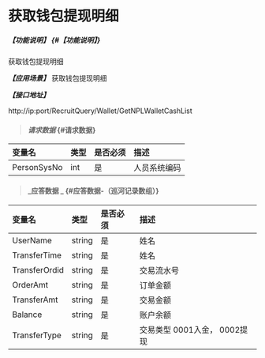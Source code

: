 # 获取钱包提现明细
##### _【功能说明】_ {#【功能说明】}

获取钱包提现明细

_**【应用场景】**_
获取钱包提现明细

_**【接口地址】**_

http://ip:port/RecruitQuery/Wallet/GetNPLWalletCashList

> #### _请求数据_ {#请求数据}

| 变量名 | 类型 | 是否必须 | 描述 |
| :--- | :--- | :--- | :--- |
| PersonSysNo | int | 是 | 人员系统编码 |

> #### _应答数据 _ {#应答数据-（巡河记录数组）}

| 变量名 | 类型 | 是否必须 | 描述 |
| :--- | :--- | :--- | :--- |
| UserName | string | 是 |姓名|
| TransferTime | string | 是 |姓名|
| TransferOrdid | string | 是 |交易流水号|
| OrderAmt | string | 是 |订单金额|
| TransferAmt | string | 是 |交易金额|
| Balance | string | 是 |账户余额|
| TransferType | string | 是 | 交易类型	0001入金， 0002提现 |
